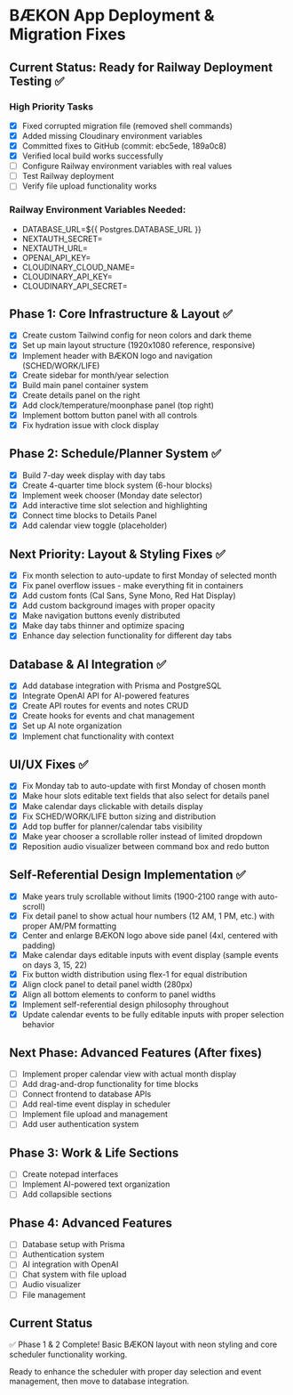 # BÆKON App Deployment & Migration Fixes

## Current Status: Ready for Railway Deployment Testing ✅

### High Priority Tasks
- [x] Fixed corrupted migration file (removed shell commands)
- [x] Added missing Cloudinary environment variables
- [x] Committed fixes to GitHub (commit: ebc5ede, 189a0c8)
- [x] Verified local build works successfully
- [ ] Configure Railway environment variables with real values
- [ ] Test Railway deployment
- [ ] Verify file upload functionality works

### Railway Environment Variables Needed:
- DATABASE_URL=${{ Postgres.DATABASE_URL }}
- NEXTAUTH_SECRET=<production-secret>
- NEXTAUTH_URL=<railway-app-url>
- OPENAI_API_KEY=<real-api-key>
- CLOUDINARY_CLOUD_NAME=<real-cloud-name>
- CLOUDINARY_API_KEY=<real-api-key>
- CLOUDINARY_API_SECRET=<real-secret>

## Phase 1: Core Infrastructure & Layout ✅
- [x] Create custom Tailwind config for neon colors and dark theme
- [x] Set up main layout structure (1920x1080 reference, responsive)
- [x] Implement header with BÆKON logo and navigation (SCHED/WORK/LIFE)
- [x] Create sidebar for month/year selection
- [x] Build main panel container system
- [x] Create details panel on the right
- [x] Add clock/temperature/moonphase panel (top right)
- [x] Implement bottom button panel with all controls
- [x] Fix hydration issue with clock display

## Phase 2: Schedule/Planner System ✅
- [x] Build 7-day week display with day tabs
- [x] Create 4-quarter time block system (6-hour blocks)
- [x] Implement week chooser (Monday date selector)
- [x] Add interactive time slot selection and highlighting
- [x] Connect time blocks to Details Panel
- [x] Add calendar view toggle (placeholder)

## Next Priority: Layout & Styling Fixes ✅
- [x] Fix month selection to auto-update to first Monday of selected month
- [x] Fix panel overflow issues - make everything fit in containers
- [x] Add custom fonts (Cal Sans, Syne Mono, Red Hat Display)
- [x] Add custom background images with proper opacity
- [x] Make navigation buttons evenly distributed
- [x] Make day tabs thinner and optimize spacing
- [x] Enhance day selection functionality for different day tabs

## Database & AI Integration ✅
- [x] Add database integration with Prisma and PostgreSQL
- [x] Integrate OpenAI API for AI-powered features
- [x] Create API routes for events and notes CRUD
- [x] Create hooks for events and chat management
- [x] Set up AI note organization
- [x] Implement chat functionality with context

## UI/UX Fixes ✅
- [x] Fix Monday tab to auto-update with first Monday of chosen month
- [x] Make hour slots editable text fields that also select for details panel
- [x] Make calendar days clickable with details display
- [x] Fix SCHED/WORK/LIFE button sizing and distribution
- [x] Add top buffer for planner/calendar tabs visibility
- [x] Make year chooser a scrollable roller instead of limited dropdown
- [x] Reposition audio visualizer between command box and redo button

## Self-Referential Design Implementation ✅
- [x] Make years truly scrollable without limits (1900-2100 range with auto-scroll)
- [x] Fix detail panel to show actual hour numbers (12 AM, 1 PM, etc.) with proper AM/PM formatting
- [x] Center and enlarge BÆKON logo above side panel (4xl, centered with padding)
- [x] Make calendar days editable inputs with event display (sample events on days 3, 15, 22)
- [x] Fix button width distribution using flex-1 for equal distribution
- [x] Align clock panel to detail panel width (280px)
- [x] Align all bottom elements to conform to panel widths
- [x] Implement self-referential design philosophy throughout
- [x] Update calendar events to be fully editable inputs with proper selection behavior

## Next Phase: Advanced Features (After fixes)
- [ ] Implement proper calendar view with actual month display
- [ ] Add drag-and-drop functionality for time blocks
- [ ] Connect frontend to database APIs
- [ ] Add real-time event display in scheduler
- [ ] Implement file upload and management
- [ ] Add user authentication system

## Phase 3: Work & Life Sections
- [ ] Create notepad interfaces
- [ ] Implement AI-powered text organization
- [ ] Add collapsible sections

## Phase 4: Advanced Features
- [ ] Database setup with Prisma
- [ ] Authentication system
- [ ] AI integration with OpenAI
- [ ] Chat system with file upload
- [ ] Audio visualizer
- [ ] File management

## Current Status
✅ Phase 1 & 2 Complete! Basic BÆKON layout with neon styling and core scheduler functionality working.

Ready to enhance the scheduler with proper day selection and event management, then move to database integration.

